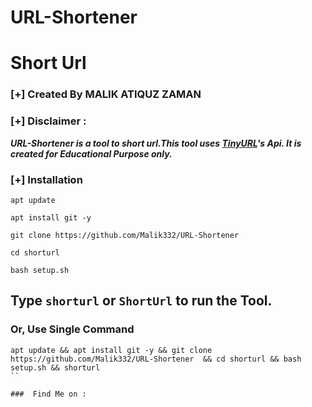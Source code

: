 # URL-Shortener
# Short Url
### [+] Created By MALIK ATIQUZ ZAMAN
### [+] Disclaimer :
***URL-Shortener is a tool to short url.This tool uses [TinyURL](https://tinyurl.com/)'s Api. It is created for Educational Purpose only.***


### [+] Installation
```apt update```

```apt install git -y```

```git clone https://github.com/Malik332/URL-Shortener ```

```cd shorturl```

```bash setup.sh```

## Type `shorturl` or `ShortUrl` to run the Tool.
### Or, Use Single Command
```
apt update && apt install git -y && git clone https://github.com/Malik332/URL-Shortener  && cd shorturl && bash setup.sh && shorturl
``

###  Find Me on :


